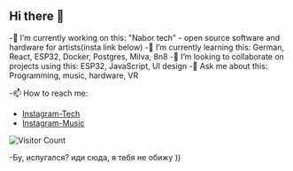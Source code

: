 ## Hi there 👋

-🔭 I’m currently working on this: "Nabor tech" - open source software and hardware for artists(insta link below) 
-🌱 I’m currently learning this: German, React, ESP32, Docker, Postgres, Milva, 8n8
-👯 I’m looking to collaborate on projects using this: ESP32, JavaScript, UI design
-💬 Ask me about this: Programming, music, hardware, VR

-📫 How to reach me:
- [Instagram-Tech](https://instagram.com/highelectroniker)
- [Instagram-Music](https://instagram.com/jsonslim)

![Visitor Count](https://profile-counter.glitch.me/jsonslim/count.svg)

-Бу, испугался? иди сюда, я тебя не обижу ))

